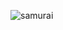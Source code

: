 ![samurai](https://github.com/hundred-fold/hunfred-fold/assets/166270492/ff920ec5-7848-435e-9f50-bb466c7c09af)
